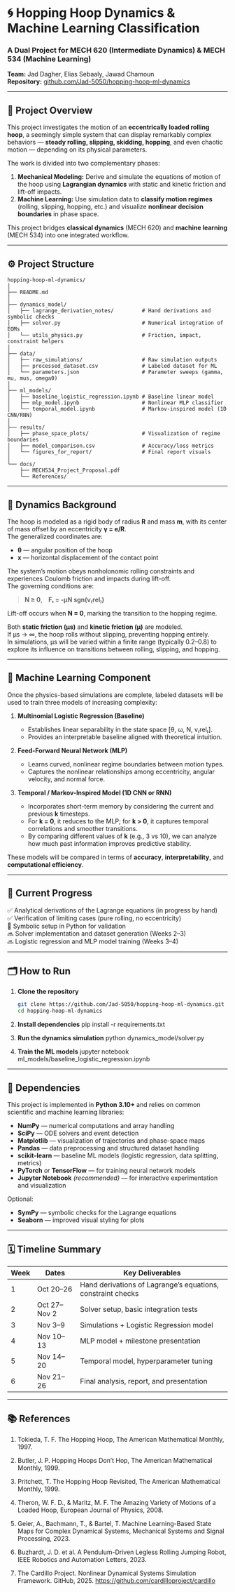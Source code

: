 # 🌀 Hopping Hoop Dynamics & Machine Learning Classification

### A Dual Project for MECH 620 (Intermediate Dynamics) & MECH 534 (Machine Learning)
**Team:** Jad Dagher, Elias Sebaaly, Jawad Chamoun  
**Repository:** [github.com/Jad-5050/hopping-hoop-ml-dynamics](https://github.com/Jad-5050/hopping-hoop-ml-dynamics)

---

## 🎯 Project Overview

This project investigates the motion of an **eccentrically loaded rolling hoop**, a seemingly simple system that can display remarkably complex behaviors — **steady rolling, slipping, skidding, hopping**, and even chaotic motion — depending on its physical parameters.

The work is divided into two complementary phases:

1. **Mechanical Modeling:** Derive and simulate the equations of motion of the hoop using **Lagrangian dynamics** with static and kinetic friction and lift-off impacts.  
2. **Machine Learning:** Use simulation data to **classify motion regimes** (rolling, slipping, hopping, etc.) and visualize **nonlinear decision boundaries** in phase space.

This project bridges **classical dynamics** (MECH 620) and **machine learning** (MECH 534) into one integrated workflow.

---

## ⚙️ Project Structure

```plaintext
hopping-hoop-ml-dynamics/
│
├── README.md
│
├── dynamics_model/
│   ├── lagrange_derivation_notes/         # Hand derivations and symbolic checks
│   ├── solver.py                          # Numerical integration of EOMs
│   └── utils_physics.py                   # Friction, impact, constraint helpers
│
├── data/
│   ├── raw_simulations/                   # Raw simulation outputs
│   ├── processed_dataset.csv              # Labeled dataset for ML
│   └── parameters.json                    # Parameter sweeps (gamma, mu, mus, omega0)
│
├── ml_models/
│   ├── baseline_logistic_regression.ipynb # Baseline linear model
│   ├── mlp_model.ipynb                    # Nonlinear MLP classifier
│   └── temporal_model.ipynb               # Markov-inspired model (1D CNN/RNN)
│
├── results/
│   ├── phase_space_plots/                 # Visualization of regime boundaries
│   ├── model_comparison.csv               # Accuracy/loss metrics
│   └── figures_for_report/                # Final report visuals
│
└── docs/
    ├── MECH534_Project_Proposal.pdf
    └── References/
```
---

## 🧮 Dynamics Background

The hoop is modeled as a rigid body of radius **R** and mass **m**, with its center of mass offset by an eccentricity **γ = e/R**.  
The generalized coordinates are:
- **θ** — angular position of the hoop  
- **x** — horizontal displacement of the contact point  

The system’s motion obeys nonholonomic rolling constraints and experiences Coulomb friction and impacts during lift-off.  
The governing conditions are:

> **N ≥ 0**, **Fₜ = -μN sgn(v₍rel₎)**  

Lift-off occurs when **N = 0**, marking the transition to the hopping regime.

Both **static friction (μs)** and **kinetic friction (μ)** are modeled.  
If μs → ∞, the hoop rolls without slipping, preventing hopping entirely.  
In simulations, μs will be varied within a finite range (typically 0.2–0.8) to explore its influence on transitions between rolling, slipping, and hopping.

---

## 🤖 Machine Learning Component

Once the physics-based simulations are complete, labeled datasets will be used to train three models of increasing complexity:

1. **Multinomial Logistic Regression (Baseline)**  
   - Establishes linear separability in the state space [θ, ω, N, v₍rel₎].  
   - Provides an interpretable baseline aligned with theoretical intuition.  

2. **Feed-Forward Neural Network (MLP)**  
   - Learns curved, nonlinear regime boundaries between motion types.  
   - Captures the nonlinear relationships among eccentricity, angular velocity, and normal force.  

3. **Temporal / Markov-Inspired Model (1D CNN or RNN)**  
   - Incorporates short-term memory by considering the current and previous **k** timesteps.  
   - For **k = 0**, it reduces to the MLP; for **k > 0**, it captures temporal correlations and smoother transitions.  
   - By comparing different values of **k** (e.g., 3 vs 10), we can analyze how much past information improves predictive stability.

These models will be compared in terms of **accuracy**, **interpretability**, and **computational efficiency**.

---

## 🧠 Current Progress

✅ Analytical derivations of the Lagrange equations (in progress by hand)  
✅ Verification of limiting cases (pure rolling, no eccentricity)  
🔄 Symbolic setup in Python for validation  
🔜 Solver implementation and dataset generation (Weeks 2–3)  
🔜 Logistic regression and MLP model training (Weeks 3–4)

---

## 🗂️ How to Run

1. **Clone the repository**
   ```bash
   git clone https://github.com/Jad-5050/hopping-hoop-ml-dynamics.git
   cd hopping-hoop-ml-dynamics

2. **Install dependencies**
   pip install -r requirements.txt

3. **Run the dynamics simulation**
   python dynamics_model/solver.py

4. **Train the ML models**
   jupyter notebook ml_models/baseline_logistic_regression.ipynb

---

## 🧾 Dependencies

This project is implemented in **Python 3.10+** and relies on common scientific and machine learning libraries:

- **NumPy** — numerical computations and array handling  
- **SciPy** — ODE solvers and event detection  
- **Matplotlib** — visualization of trajectories and phase-space maps  
- **Pandas** — data preprocessing and structured dataset handling  
- **scikit-learn** — baseline ML models (logistic regression, data splitting, metrics)  
- **PyTorch** *or* **TensorFlow** — for training neural network models  
- **Jupyter Notebook** *(recommended)* — for interactive experimentation and visualization  

Optional:
- **SymPy** — symbolic checks for the Lagrange equations  
- **Seaborn** — improved visual styling for plots

---

## 🗓️ Timeline Summary
| Week | Dates        | Key Deliverables                                            |
| ---- | ------------ | ----------------------------------------------------------- |
| 1    | Oct 20–26    | Hand derivations of Lagrange’s equations, constraint checks |
| 2    | Oct 27–Nov 2 | Solver setup, basic integration tests                       |
| 3    | Nov 3–9      | Simulations + Logistic Regression model                     |
| 4    | Nov 10–13    | MLP model + milestone presentation                          |
| 5    | Nov 14–20    | Temporal model, hyperparameter tuning                       |
| 6    | Nov 21–26    | Final analysis, report, and presentation                    |

---

## 📚 References

1. Tokieda, T. F. The Hopping Hoop, The American Mathematical Monthly, 1997.

2. Butler, J. P. Hopping Hoops Don’t Hop, The American Mathematical Monthly, 1999.

3. Pritchett, T. The Hopping Hoop Revisited, The American Mathematical Monthly, 1999.

4. Theron, W. F. D., & Maritz, M. F. The Amazing Variety of Motions of a Loaded Hoop, European Journal of Physics, 2008.

5. Geier, A., Bachmann, T., & Bartel, T. Machine Learning-Based State Maps for Complex Dynamical Systems, Mechanical Systems and Signal Processing, 2023.

6. Buzhardt, J. D. et al. A Pendulum-Driven Legless Rolling Jumping Robot, IEEE Robotics and Automation Letters, 2023.

7. The Cardillo Project. Nonlinear Dynamical Systems Simulation Framework. GitHub, 2025. https://github.com/cardilloproject/cardillo
